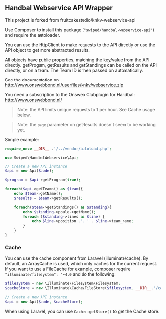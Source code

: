 ## Handbal Webservice API Wrapper

This project is forked from fruitcakestudio/knkv-webservice-api

Use Composer to install this package (`"swiped/handbal-webservice-api"`) and require the autoloader.

You can use the HttpClient to make requests to the API directly or use the API object to get more abstracted results.

All objects have public properties, matching the key/value from the API directly. getProgam, getResults and getStandings can be called on the API directly, or on a team. The Team ID is then passed on automatically.

See the documentation on http://www.onswebbond.nl/userfiles/knkv/webservice.zip

You need a subscription to the Onsweb Clubplugin for Handbal: http://www.onswebbond.nl/

> Note: the API limits unique requests to 1 per hour. See Cache usage below.

> Note: the `page` parameter on getResults doesn't seem to be working yet.

Simple example:

```php
require_once __DIR__ .'/../vendor/autoload.php';

use Swiped\HandbalWebservice\Api;

// Create a new API instance
$api = new Api($code);

$program = $api->getProgram(true);

foreach($api->getTeams() as $team){
    echo $team->getName();
    $results = $team->getResults();

    foreach($team->getStandings() as $standing){
        echo $standing->poule->getName();
        foreach ($standing->lines as $line) {
            echo $line->position .'. ' . $line->team_name;
        }
    }
}
```

### Cache

You can use the cache component from Laravel (illuminate/cache). By default, an ArrayCache is used, which only caches for the current request. If you want to use a FileCache for example, composer require `"illuminate/filesystem": "~4.0` and do the following:

```php
$filesystem = new \Illuminate\Filesystem\Filesystem;
$cacheStore = new \Illuminate\Cache\FileStore($filesystem, __DIR__.'/cache');

// Create a new API instance
$api = new Api($code, $cacheStore);
```

When using Laravel, you can use `Cache::getStore()` to get the Cache store.
